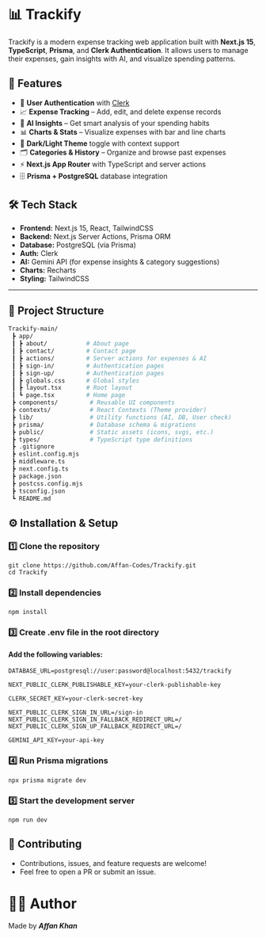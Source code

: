 # 📊 Trackify

Trackify is a modern expense tracking web application built with **Next.js 15**, **TypeScript**, **Prisma**, and **Clerk Authentication**. It allows users to manage their expenses, gain insights with AI, and visualize spending patterns.

## 🚀 Features

- 🔐 **User Authentication** with [Clerk](https://clerk.dev/)
- 📈 **Expense Tracking** – Add, edit, and delete expense records
- 🤖 **AI Insights** – Get smart analysis of your spending habits
- 📊 **Charts & Stats** – Visualize expenses with bar and line charts
- 🌙 **Dark/Light Theme** toggle with context support
- 🗂️ **Categories & History** – Organize and browse past expenses
- ⚡ **Next.js App Router** with TypeScript and server actions
- 🗄️ **Prisma + PostgreSQL** database integration

## 🛠️ Tech Stack

- **Frontend:** Next.js 15, React, TailwindCSS
- **Backend:** Next.js Server Actions, Prisma ORM
- **Database:** PostgreSQL (via Prisma)
- **Auth:** Clerk
- **AI:** Gemini API (for expense insights & category suggestions)
- **Charts:** Recharts
- **Styling:** TailwindCSS

---

## 📂 Project Structure

```bash
Trackify-main/
 ┣ app/
 ┃ ┣ about/           # About page
 ┃ ┣ contact/         # Contact page
 ┃ ┣ actions/         # Server actions for expenses & AI
 ┃ ┣ sign-in/         # Authentication pages
 ┃ ┣ sign-up/         # Authentication pages
 ┃ ┣ globals.css      # Global styles
 ┃ ┣ layout.tsx       # Root layout
 ┃ ┗ page.tsx         # Home page
 ┣ components/         # Reusable UI components
 ┣ contexts/           # React Contexts (Theme provider)
 ┣ lib/                # Utility functions (AI, DB, User check)
 ┣ prisma/             # Database schema & migrations
 ┣ public/             # Static assets (icons, svgs, etc.)
 ┣ types/              # TypeScript type definitions
 ┣ .gitignore
 ┣ eslint.config.mjs
 ┣ middleware.ts
 ┣ next.config.ts
 ┣ package.json
 ┣ postcss.config.mjs
 ┣ tsconfig.json
 ┗ README.md
```

## ⚙️ Installation & Setup

### 1️⃣ Clone the repository

```
git clone https://github.com/Affan-Codes/Trackify.git
cd Trackify
```

### 2️⃣ Install dependencies

```
npm install
```

### 3️⃣ Create .env file in the root directory

#### Add the following variables:

```
DATABASE_URL=postgresql://user:password@localhost:5432/trackify

NEXT_PUBLIC_CLERK_PUBLISHABLE_KEY=your-clerk-publishable-key

CLERK_SECRET_KEY=your-clerk-secret-key

NEXT_PUBLIC_CLERK_SIGN_IN_URL=/sign-in
NEXT_PUBLIC_CLERK_SIGN_IN_FALLBACK_REDIRECT_URL=/
NEXT_PUBLIC_CLERK_SIGN_UP_FALLBACK_REDIRECT_URL=/

GEMINI_API_KEY=your-api-key
```

### 4️⃣ Run Prisma migrations

```
npx prisma migrate dev
```

### 5️⃣ Start the development server

```
npm run dev
```

## 🤝 Contributing

- Contributions, issues, and feature requests are welcome!
- Feel free to open a PR or submit an issue.

# 👨‍💻 Author

Made by **_Affan Khan_**
